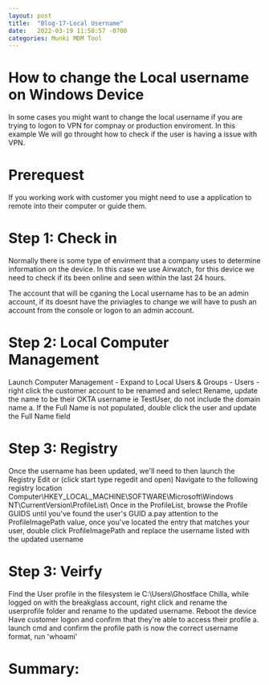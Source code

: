 ```yaml
---
layout: post
title:  "Blog-17-Local Username"
date:   2022-03-19 11:58:57 -0700
categories: Munki MDM Tool
---
```



<h1>How to change the Local username on Windows Device</h1>
In some cases you might want to change the local username if you are trying to logon to VPN for compnay or production enviroment. In this example We will go throught how to check if the user is having a issue with VPN.

<h1>Prerequest</h1>
If you working work with customer you might need to use a application to remote into their computer or guide them. 

<h1>Step 1: Check in</h1>
Normally there is some type of envirment that a company uses to determine information on the device. In this case we use Airwatch, for this device we need to check if its been online and seen within the last 24 hours.

The account that will be cganing the Local username has to be an admin account, if its doesnt have the priviagles to change we will have to push an account from the console or logon to an admin account.
 

<h1>Step 2: Local Computer Management</h1>
    Launch Computer Management - Expand to Local Users & Groups - Users - right click the customer account to be renamed and select Rename, update the name to be their OKTA username ie TestUser, do not include the domain name
    a.	If the Full Name is not populated, double click the user and update the Full Name field

<h1>Step 3: Registry</h1>
    Once the username has been updated, we'll need to then launch the Registry Edit or (click start type regedit and open)
    Navigate to the following registry location
    Computer\HKEY_LOCAL_MACHINE\SOFTWARE\Microsoft\Windows NT\CurrentVersion\ProfileList\
    Once in the ProfileList, browse the Profile GUIDS until you've found the user's GUID
    a.pay attention to the ProfileImagePath value, once you've located the entry that matches your user, double click ProfileImagePath and replace the username listed with the updated username

<h1>Step 3: Veirfy</h1>
    Find the User profile in the filesystem ie C:\Users\Ghostface Chilla, while logged on with the breakglass account, right click and rename the userprofile folder and rename to the updated username.
    Reboot the device
    Have customer logon and confirm that they're able to access their profile
        a.	launch cmd and confirm the profile path is now the correct username format, run 'whoami'

<h1>Summary:</h1>


